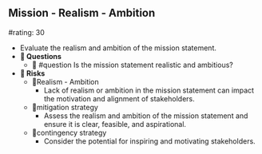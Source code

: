 ## Mission - Realism - Ambition
#rating: 30
- Evaluate the realism and ambition of the mission statement.
- **💭 Questions**
  - 💭 #question Is the mission statement realistic and ambitious?
- **🚨 Risks**
  - 🚨Realism - Ambition
    - Lack of realism or ambition in the mission statement can impact the motivation and alignment of stakeholders.
  - 🚨mitigation strategy
    - Assess the realism and ambition of the mission statement and ensure it is clear, feasible, and aspirational.
  - 🚨contingency strategy
    - Consider the potential for inspiring and motivating stakeholders.


